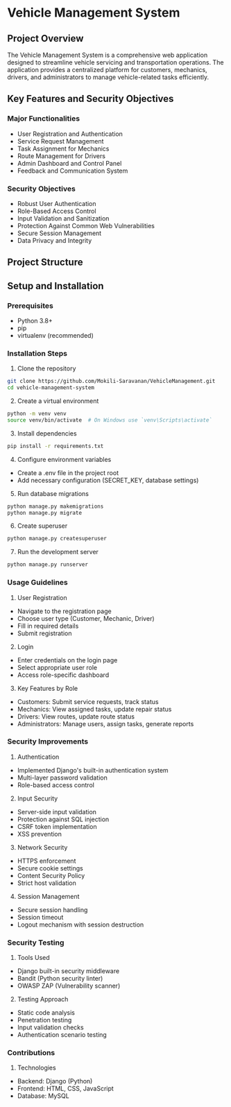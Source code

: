 # Vehicle Management System

## Project Overview

The Vehicle Management System is a comprehensive web application designed to streamline vehicle servicing and transportation operations. The application provides a centralized platform for customers, mechanics, drivers, and administrators to manage vehicle-related tasks efficiently.

## Key Features and Security Objectives

### Major Functionalities
- User Registration and Authentication
- Service Request Management
- Task Assignment for Mechanics
- Route Management for Drivers
- Admin Dashboard and Control Panel
- Feedback and Communication System

### Security Objectives
- Robust User Authentication
- Role-Based Access Control
- Input Validation and Sanitization
- Protection Against Common Web Vulnerabilities
- Secure Session Management
- Data Privacy and Integrity

## Project Structure


## Setup and Installation

### Prerequisites
- Python 3.8+
- pip
- virtualenv (recommended)

### Installation Steps
1. Clone the repository
```bash
git clone https://github.com/Mokili-Saravanan/VehicleManagement.git
cd vehicle-management-system    
```

2. Create a virtual environment
```bash
python -m venv venv
source venv/bin/activate  # On Windows use `venv\Scripts\activate`
```

3. Install dependencies
```bash
pip install -r requirements.txt
```

4. Configure environment variables
- Create a .env file in the project root
- Add necessary configuration (SECRET_KEY, database settings)

5. Run database migrations
```bash
python manage.py makemigrations
python manage.py migrate
```

6. Create superuser
```bash
python manage.py createsuperuser
```

7. Run the development server
```bash
python manage.py runserver
```

### Usage Guidelines
1. User Registration
- Navigate to the registration page
- Choose user type (Customer, Mechanic, Driver)
- Fill in required details
- Submit registration

2. Login
- Enter credentials on the login page
- Select appropriate user role
- Access role-specific dashboard

3. Key Features by Role
- Customers: Submit service requests, track status
- Mechanics: View assigned tasks, update repair status
- Drivers: View routes, update route status
- Administrators: Manage users, assign tasks, generate reports

### Security Improvements
1. Authentication
- Implemented Django's built-in authentication system
- Multi-layer password validation
- Role-based access control

2. Input Security
- Server-side input validation
- Protection against SQL injection
- CSRF token implementation
- XSS prevention

3. Network Security
- HTTPS enforcement
- Secure cookie settings
- Content Security Policy
- Strict host validation

4. Session Management
- Secure session handling
- Session timeout
- Logout mechanism with session destruction

### Security Testing
1. Tools Used
- Django built-in security middleware
- Bandit (Python security linter)
- OWASP ZAP (Vulnerability scanner)

2. Testing Approach
- Static code analysis
- Penetration testing
- Input validation checks
- Authentication scenario testing

### Contributions
1. Technologies
* Backend: Django (Python)
* Frontend: HTML, CSS, JavaScript
* Database: MySQL

